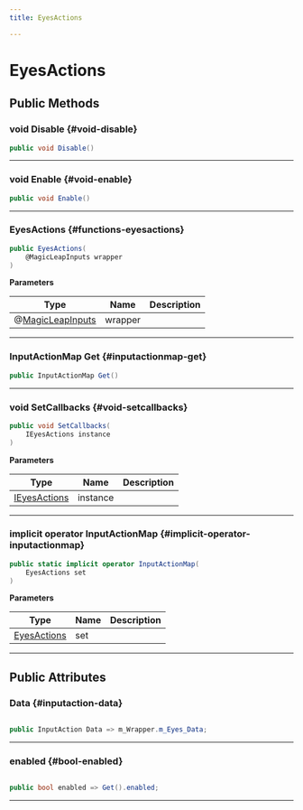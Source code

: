 ```yaml
---
title: EyesActions

---
```


# EyesActions










## Public Methods

### void Disable {#void-disable}

```csharp
public void Disable()
```






-----------

### void Enable {#void-enable}

```csharp
public void Enable()
```






-----------

###  EyesActions {#functions-eyesactions}

```csharp
public EyesActions(
    @MagicLeapInputs wrapper
)
```


**Parameters**

| Type | Name  | Description  | 
|--|--|--|
| @[MagicLeapInputs](/versioned_docs/version-14-Jun-2023/unity-api/api/Classes/MagicLeapInputs/MagicLeapInputs.md) |wrapper||






-----------

### InputActionMap Get {#inputactionmap-get}

```csharp
public InputActionMap Get()
```






-----------

### void SetCallbacks {#void-setcallbacks}

```csharp
public void SetCallbacks(
    IEyesActions instance
)
```


**Parameters**

| Type | Name  | Description  | 
|--|--|--|
| [IEyesActions](/versioned_docs/version-14-Jun-2023/unity-api/api/Classes/MagicLeapInputs/MagicLeapInputs.IEyesActions.md) |instance||






-----------

### implicit operator InputActionMap {#implicit-operator-inputactionmap}

```csharp
public static implicit operator InputActionMap(
    EyesActions set
)
```


**Parameters**

| Type | Name  | Description  | 
|--|--|--|
| [EyesActions](/versioned_docs/version-14-Jun-2023/unity-api/api/Classes/MagicLeapInputs/MagicLeapInputs.EyesActions.md) |set||






-----------

## Public Attributes

### Data {#inputaction-data}

```csharp

public InputAction Data => m_Wrapper.m_Eyes_Data;

```






-----------

### enabled {#bool-enabled}

```csharp

public bool enabled => Get().enabled;

```






-----------

